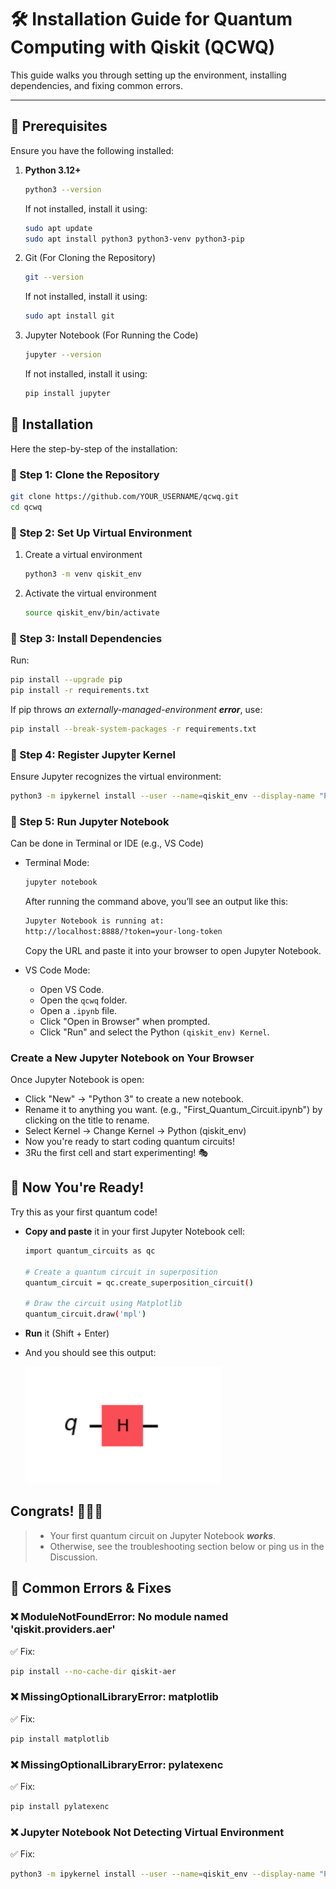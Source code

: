 # 🛠️ Installation Guide for Quantum Computing with Qiskit (QCWQ)

This guide walks you through setting up the environment, installing dependencies, and fixing common errors.

---

## **📌 Prerequisites**
Ensure you have the following installed:

1. **Python 3.12+**

   ```bash
   python3 --version
   ```

    If not installed, install it using:

    ```bash
    sudo apt update
    sudo apt install python3 python3-venv python3-pip
    ```

2. Git (For Cloning the Repository)

    ```bash
    git --version
    ```

    If not installed, install it using:

    ```bash
    sudo apt install git
    ```

3. Jupyter Notebook (For Running the Code)

    ```bash
    jupyter --version
    ```

    If not installed, install it using:

    ```bash
    pip install jupyter
    ```

## **📌 Installation**
Here the step-by-step of the installation:

### 📌 Step 1: Clone the Repository

```bash
git clone https://github.com/YOUR_USERNAME/qcwq.git
cd qcwq
```

### 📌 Step 2: Set Up Virtual Environment

1. Create a virtual environment

    ```bash
    python3 -m venv qiskit_env
    ```

2. Activate the virtual environment

    ```bash
    source qiskit_env/bin/activate
    ```

### 📌 Step 3: Install Dependencies
Run:

```bash
pip install --upgrade pip
pip install -r requirements.txt
```

If pip throws *an externally-managed-environment* ***error***, use:

```bash
pip install --break-system-packages -r requirements.txt
```

### 📌 Step 4: Register Jupyter Kernel
Ensure Jupyter recognizes the virtual environment:

```bash
python3 -m ipykernel install --user --name=qiskit_env --display-name "Python (qiskit_env)"
```

### 📌 Step 5: Run Jupyter Notebook
Can be done in Terminal or IDE (e.g., VS Code)
-  Terminal Mode:

    ```bash
    jupyter notebook
    ```
    After running the command above, you’ll see an output like this:
    ```bash
    Jupyter Notebook is running at:
    http://localhost:8888/?token=your-long-token
    ```
    Copy the URL and paste it into your browser to open Jupyter Notebook.

- VS Code Mode:

    - Open VS Code.
    - Open the `qcwq` folder.
    - Open a `.ipynb` file.
    - Click "Open in Browser" when prompted.
    - Click "Run" and select the Python `(qiskit_env) Kernel`.


### Create a New Jupyter Notebook on Your Browser
Once Jupyter Notebook is open:

- Click "New" → "Python 3" to create a new notebook.
- Rename it to anything you want. (e.g., "First_Quantum_Circuit.ipynb") by clicking on the title to rename.
- Select Kernel → Change Kernel → Python (qiskit_env)
- Now you're ready to start coding quantum circuits! 
- 3️Ru the first cell and start experimenting!         🎭

## 🎉 Now You're Ready!



Try this as your first quantum code!
- **Copy and paste** it in your first Jupyter Notebook cell:

    ```bash
    import quantum_circuits as qc

    # Create a quantum circuit in superposition
    quantum_circuit = qc.create_superposition_circuit()

    # Draw the circuit using Matplotlib
    quantum_circuit.draw('mpl')
    ```
- **Run** it (Shift + Enter)
- And you should see this output:

    ![alt text](/image.png)

## Congrats! 👏👏👏

> - Your first quantum circuit on Jupyter Notebook ***works***.
> - Otherwise, see the troubleshooting section below or ping us in the Discussion.

## 📌 Common Errors & Fixes

### ❌ ModuleNotFoundError: No module named 'qiskit.providers.aer'
✅ Fix:

```bash
pip install --no-cache-dir qiskit-aer
```

### ❌ MissingOptionalLibraryError: matplotlib
✅ Fix:

```bash
pip install matplotlib
```

### ❌ MissingOptionalLibraryError: pylatexenc
✅ Fix:

```bash
pip install pylatexenc
```

### ❌ Jupyter Notebook Not Detecting Virtual Environment
✅ Fix:

```bash
python3 -m ipykernel install --user --name=qiskit_env --display-name "Python (qiskit_env)"
```
